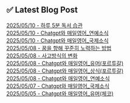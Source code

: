 
## ✅ Latest Blog Post
 
[2025/05/10 - 하루 5분 독서 습관](https://3hongstore.tistory.com/259) <br/>
[2025/05/10 - Chatgpt와 매일영어_연예소식](https://3hongstore.tistory.com/258) <br/>
[2025/05/10 - Chatgpt와 매일영어_국제소식](https://3hongstore.tistory.com/257) <br/>
[2025/05/08 - 꿈을 향해 꾸준히 노력하는 방법](https://3hongstore.tistory.com/256) <br/>
[2025/05/08 - 사고방식의 변화](https://3hongstore.tistory.com/255) <br/>
[2025/05/08 - Chatgpt와 매일영어_유머(포르투갈)](https://3hongstore.tistory.com/254) <br/>
[2025/05/08 - Chatgpt와 매일영어_상식(포르투갈)](https://3hongstore.tistory.com/253) <br/>
[2025/05/08 - Chatgpt와 매일영어_연예소식](https://3hongstore.tistory.com/252) <br/>
[2025/05/07 - Chatgpt와 매일영어_국제소식](https://3hongstore.tistory.com/251) <br/>
[2025/05/05 - Chatgpt와 매일영어_유머(체코)](https://3hongstore.tistory.com/250) <br/>
